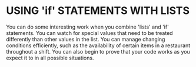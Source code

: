 # USING 'if' STATEMENTS WITH LISTS

You can do some interesting work when you combine 'lists' and 'if' statements. You can watch for special values that need to be treated differently than other values in the list. You can manage changing conditions efficiently, such as the availability of certain items in a restaurant throughout a shift. You can also begin to prove that your code works as you expect it to in all possible situations.